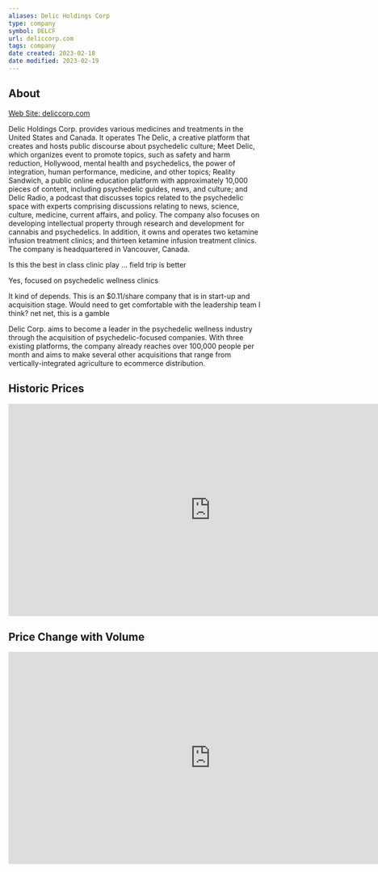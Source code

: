 ```yaml
---
aliases: Delic Holdings Corp
type: company
symbol: DELCF
url: deliccorp.com
tags: company
date created: 2023-02-18
date modified: 2023-02-19
---
```


## About

[Web Site: deliccorp.com](http://www.deliccorp.com)

Delic Holdings Corp. provides various medicines and treatments in the United States and Canada. It operates The Delic, a creative platform that creates and hosts public discourse about psychedelic culture; Meet Delic, which organizes event to promote topics, such as safety and harm reduction, Hollywood, mental health and psychedelics, the power of integration, human performance, medicine, and other topics; Reality Sandwich, a public online education platform with approximately 10,000 pieces of content, including psychedelic guides, news, and culture; and Delic Radio, a podcast that discusses topics related to the psychedelic space with experts comprising discussions relating to news, science, culture, medicine, current affairs, and policy. The company also focuses on developing intellectual property through research and development for cannabis and psychedelics. In addition, it owns and operates two ketamine infusion treatment clinics; and thirteen ketamine infusion treatment clinics. The company is headquartered in Vancouver, Canada.

Is this the best in class clinic play ... field trip is better

Yes, focused on psychedelic wellness clinics

It kind of depends. This is an $0.11/share company that is in start-up and acquisition stage. Would need to get comfortable with the leadership team I think? net net, this is a gamble

Delic Corp. aims to become a leader in the psychedelic wellness industry through the acquisition of psychedelic-focused companies. With three existing platforms, the company already reaches over 100,000 people per month and aims to make several other acquisitions that range from vertically-integrated agriculture to ecommerce distribution.


## Historic Prices

<iframe frameBorder='0' scrolling='no' width='800' height='420' src='https://api.stockdio.com/visualization/financial/charts/v1/HistoricalPrices?app-key=23E25A5003684941B2C6A255BA5F0930&stockExchange=OTCMKTS&symbol=DELCF&dividends=true&splits=true&palette=Financial-Light'></iframe>

## Price Change with Volume

<iframe frameBorder='0' scrolling='no' width='800' height='420' src='https://api.stockdio.com/visualization/financial/charts/v1/PricesChange?app-key=23E25A5003684941B2C6A255BA5F0930&stockExchange=OTCMKTS&symbol=DELCF&addVolume=true&palette=Financial-Light'></iframe>